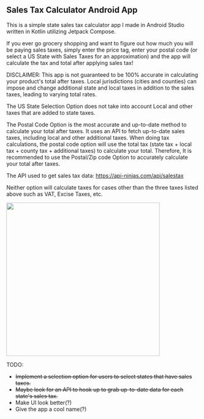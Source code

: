 ## Sales Tax Calculator Android App

This is a simple state sales tax calculator app I made in Android Studio written in Kotlin utilizing Jetpack Compose.

If you ever go grocery shopping and want to figure out how much you will be paying sales taxes, simply enter the price tag, enter your postal code (or select a US State with Sales Taxes for an approximation) and the app will calculate the tax and total after applying sales tax! 


DISCLAIMER: This app is not guaranteed to be 100% accurate in calculating your product's total after taxes. Local jurisdictions (cities and counties) can impose and change additional state and local taxes in addition to the sales taxes, leading to varying total rates. 

The US State Selection Option does not take into account Local and other taxes that are added to state taxes. 

The Postal Code Option is the most accurate and up-to-date method to calculate your total after taxes. It uses an API to fetch up-to-date sales taxes, including local and other additional taxes. When doing tax calculations, the postal code option will use the total tax (state tax + local tax + county tax + additional taxes) to calculate your total. Therefore, It is recommended to use the Postal/Zip code Option to accurately calculate your total after taxes.  

The API used to get sales tax data: https://api-ninjas.com/api/salestax  

Neither option will calculate taxes for cases other than the three taxes listed above such as VAT, Excise Taxes, etc.

<img src="https://github.com/mylifeisoofed/Sales-Tax-Calculator/assets/58831022/ac4be57b-790d-4d69-b241-ce59ed9e864a" width="400">

TODO:
- ~~Implement a selection option for users to select states that have sales taxes.~~
- ~~Maybe look for an API to hook up to grab up-to-date data for each state's sales tax.~~
- Make UI look better(?)
- Give the app a cool name(?)
